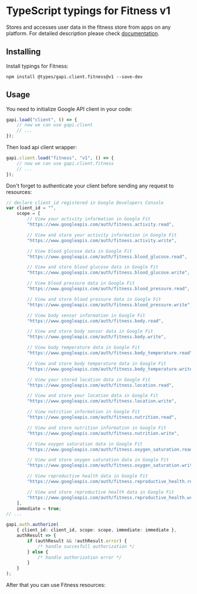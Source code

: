 # TypeScript typings for Fitness v1

Stores and accesses user data in the fitness store from apps on any platform.
For detailed description please check
[documentation](https://developers.google.com/fit/rest/).

## Installing

Install typings for Fitness:

```
npm install @types/gapi.client.fitness@v1 --save-dev
```

## Usage

You need to initialize Google API client in your code:

```typescript
gapi.load("client", () => {
    // now we can use gapi.client
    // ...
});
```

Then load api client wrapper:

```typescript
gapi.client.load("fitness", "v1", () => {
    // now we can use gapi.client.fitness
    // ...
});
```

Don't forget to authenticate your client before sending any request to
resources:

```typescript
// declare client_id registered in Google Developers Console
var client_id = "",
    scope = [
        // View your activity information in Google Fit
        "https://www.googleapis.com/auth/fitness.activity.read",

        // View and store your activity information in Google Fit
        "https://www.googleapis.com/auth/fitness.activity.write",

        // View blood glucose data in Google Fit
        "https://www.googleapis.com/auth/fitness.blood_glucose.read",

        // View and store blood glucose data in Google Fit
        "https://www.googleapis.com/auth/fitness.blood_glucose.write",

        // View blood pressure data in Google Fit
        "https://www.googleapis.com/auth/fitness.blood_pressure.read",

        // View and store blood pressure data in Google Fit
        "https://www.googleapis.com/auth/fitness.blood_pressure.write",

        // View body sensor information in Google Fit
        "https://www.googleapis.com/auth/fitness.body.read",

        // View and store body sensor data in Google Fit
        "https://www.googleapis.com/auth/fitness.body.write",

        // View body temperature data in Google Fit
        "https://www.googleapis.com/auth/fitness.body_temperature.read",

        // View and store body temperature data in Google Fit
        "https://www.googleapis.com/auth/fitness.body_temperature.write",

        // View your stored location data in Google Fit
        "https://www.googleapis.com/auth/fitness.location.read",

        // View and store your location data in Google Fit
        "https://www.googleapis.com/auth/fitness.location.write",

        // View nutrition information in Google Fit
        "https://www.googleapis.com/auth/fitness.nutrition.read",

        // View and store nutrition information in Google Fit
        "https://www.googleapis.com/auth/fitness.nutrition.write",

        // View oxygen saturation data in Google Fit
        "https://www.googleapis.com/auth/fitness.oxygen_saturation.read",

        // View and store oxygen saturation data in Google Fit
        "https://www.googleapis.com/auth/fitness.oxygen_saturation.write",

        // View reproductive health data in Google Fit
        "https://www.googleapis.com/auth/fitness.reproductive_health.read",

        // View and store reproductive health data in Google Fit
        "https://www.googleapis.com/auth/fitness.reproductive_health.write"
    ],
    immediate = true;
// ...

gapi.auth.authorize(
    { client_id: client_id, scope: scope, immediate: immediate },
    authResult => {
        if (authResult && !authResult.error) {
            /* handle succesfull authorization */
        } else {
            /* handle authorization error */
        }
    }
);
```

After that you can use Fitness resources:

```typescript
```
